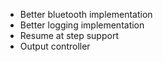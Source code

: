 * Better bluetooth implementation
* Better logging implementation
* Resume at step support
* Output controller
